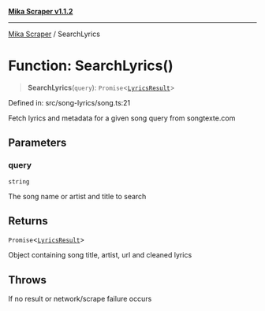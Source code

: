 [**Mika Scraper v1.1.2**](../README.md)

***

[Mika Scraper](../README.md) / SearchLyrics

# Function: SearchLyrics()

> **SearchLyrics**(`query`): `Promise`\<[`LyricsResult`](../interfaces/LyricsResult.md)\>

Defined in: src/song-lyrics/song.ts:21

Fetch lyrics and metadata for a given song query from songtexte.com

## Parameters

### query

`string`

The song name or artist and title to search

## Returns

`Promise`\<[`LyricsResult`](../interfaces/LyricsResult.md)\>

Object containing song title, artist, url and cleaned lyrics

## Throws

If no result or network/scrape failure occurs
